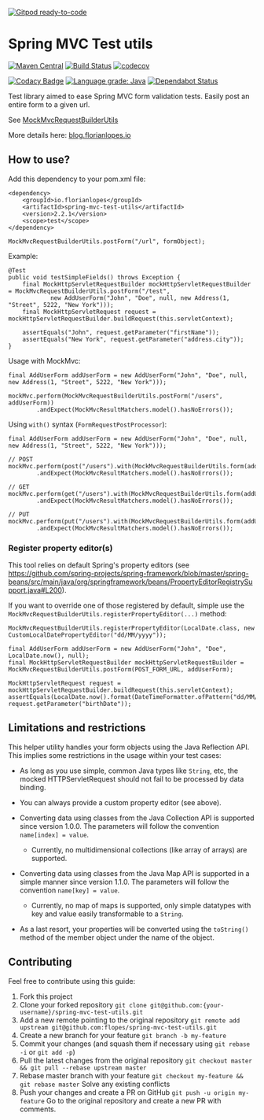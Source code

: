 [![Gitpod ready-to-code](https://img.shields.io/badge/Gitpod-ready--to--code-blue?logo=gitpod)](https://gitpod.io/#https://github.com/f-lopes/spring-mvc-test-utils)

# Spring MVC Test utils

[![Maven Central](https://maven-badges.herokuapp.com/maven-central/io.florianlopes/spring-mvc-test-utils/badge.svg)](https://search.maven.org/#artifactdetails%7Cio.florianlopes%7Cspring-mvc-test-utils%7C2.2.1%7Cjar)
[![Build Status](https://travis-ci.org/f-lopes/spring-mvc-test-utils.svg?branch=develop)](https://travis-ci.org/f-lopes/spring-mvc-test-utils)
[![codecov](https://codecov.io/gh/f-lopes/spring-mvc-test-utils/branch/master/graph/badge.svg?token=2yY70RB1tw)](https://codecov.io/gh/f-lopes/spring-mvc-test-utils)

[![Codacy Badge](https://api.codacy.com/project/badge/Grade/1e521e339dc446328b7ccc52faaa7648)](https://www.codacy.com/app/f-lopes/spring-mvc-test-utils?utm_source=github.com&utm_medium=referral&utm_content=f-lopes/spring-mvc-test-utils&utm_campaign=badger)
[![Language grade: Java](https://img.shields.io/lgtm/grade/java/g/f-lopes/spring-mvc-test-utils.svg?logo=lgtm&logoWidth=18)](https://lgtm.com/projects/g/f-lopes/spring-mvc-test-utils/context:java)
[![Dependabot Status](https://api.dependabot.com/badges/status?host=github&repo=f-lopes/spring-mvc-test-utils)](https://dependabot.com)

Test library aimed to ease Spring MVC form validation tests. Easily post an entire form to a given url.

See [MockMvcRequestBuilderUtils](src/main/java/io/florianlopes/spring/test/web/servlet/request/MockMvcRequestBuilderUtils.java)

More details here: [blog.florianlopes.io](https://blog.florianlopes.io/tool-for-spring-mockmvcrequestbuilder-forms-tests/)

## How to use?

Add this dependency to your pom.xml file:
```
<dependency>
    <groupId>io.florianlopes</groupId>
    <artifactId>spring-mvc-test-utils</artifactId>
    <version>2.2.1</version>
    <scope>test</scope>
</dependency>
```

```MockMvcRequestBuilderUtils.postForm("/url", formObject);```

Example:
```
@Test
public void testSimpleFields() throws Exception {
    final MockHttpServletRequestBuilder mockHttpServletRequestBuilder = MockMvcRequestBuilderUtils.postForm("/test",
            new AddUserForm("John", "Doe", null, new Address(1, "Street", 5222, "New York")));
    final MockHttpServletRequest request = mockHttpServletRequestBuilder.buildRequest(this.servletContext);

    assertEquals("John", request.getParameter("firstName"));
    assertEquals("New York", request.getParameter("address.city"));
}
```

Usage with MockMvc:
```
final AddUserForm addUserForm = new AddUserForm("John", "Doe", null, new Address(1, "Street", 5222, "New York")));

mockMvc.perform(MockMvcRequestBuilderUtils.postForm("/users", addUserForm))
		.andExpect(MockMvcResultMatchers.model().hasNoErrors());
```

Using `with()` syntax (`FormRequestPostProcessor`):

```
final AddUserForm addUserForm = new AddUserForm("John", "Doe", null, new Address(1, "Street", 5222, "New York")));

// POST
mockMvc.perform(post("/users").with(MockMvcRequestBuilderUtils.form(addUserForm)))
		.andExpect(MockMvcResultMatchers.model().hasNoErrors());

// GET
mockMvc.perform(get("/users").with(MockMvcRequestBuilderUtils.form(addUserForm)))
		.andExpect(MockMvcResultMatchers.model().hasNoErrors());
		
// PUT
mockMvc.perform(put("/users").with(MockMvcRequestBuilderUtils.form(addUserForm)))
		.andExpect(MockMvcResultMatchers.model().hasNoErrors());
```

### Register property editor(s)

This tool relies on default Spring's property editors (see https://github.com/spring-projects/spring-framework/blob/master/spring-beans/src/main/java/org/springframework/beans/PropertyEditorRegistrySupport.java#L200).

If you want to override one of those registered by default, simple use the `MockMvcRequestBuilderUtils.registerPropertyEditor(...)` method:
```
MockMvcRequestBuilderUtils.registerPropertyEditor(LocalDate.class, new CustomLocalDatePropertyEditor("dd/MM/yyyy"));

final AddUserForm addUserForm = new AddUserForm("John", "Doe", LocalDate.now(), null);
final MockHttpServletRequestBuilder mockHttpServletRequestBuilder = MockMvcRequestBuilderUtils.postForm(POST_FORM_URL, addUserForm);

MockHttpServletRequest request = mockHttpServletRequestBuilder.buildRequest(this.servletContext);
assertEquals(LocalDate.now().format(DateTimeFormatter.ofPattern("dd/MM/yyyy")), request.getParameter("birthDate"));
```

## Limitations and restrictions
This helper utility handles your form objects using the Java Reflection API. This implies
some restrictions in the usage within your test cases:

* As long as you use simple, common Java types like `String`, etc, the mocked
  HTTPServletRequest should not fail to be processed by data binding.
* You can always provide a custom property editor (see above).

* Converting data using classes from the Java Collection API is supported since
  version 1.0.0. The parameters will follow the convention `name[index] = value`.
  * Currently, no multidimensional collections (like array of arrays) are supported.

* Converting data using classes from the Java Map API is supported in a simple
  manner since version 1.1.0. The parameters will follow the convention
  `name[key] = value`.
  * Currently, no map of maps is supported, only simple datatypes with key and
    value easily transformable to a `String`.

* As a last resort, your properties will be converted using the `toString()`
  method of the member object under the name of the object.

## Contributing

Feel free to contribute using this guide:

1. Fork this project
2. Clone your forked repository
    ```git clone git@github.com:{your-username}/spring-mvc-test-utils.git```
3. Add a new remote pointing to the original repository
    ```git remote add upstream git@github.com:flopes/spring-mvc-test-utils.git```
4. Create a new branch for your feature
    ```git branch -b my-feature```
5. Commit your changes (and squash them if necessary using `git rebase -i` or `git add -p`)
6. Pull the latest changes from the original repository
    ```git checkout master && git pull --rebase upstream master```
7. Rebase master branch with your feature
    ```git checkout my-feature && git rebase master```
    Solve any existing conflicts
8. Push your changes and create a PR on GitHub
    ```git push -u origin my-feature```
    Go to the original repository and create a new PR with comments.
